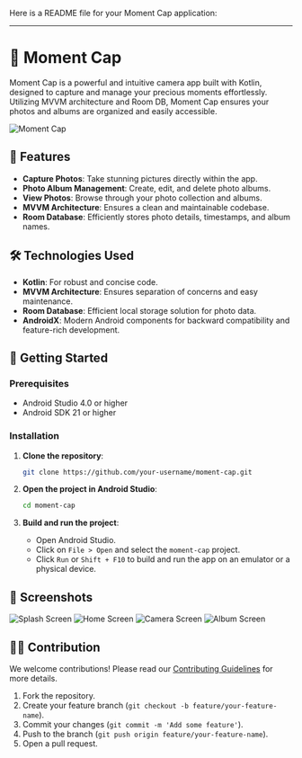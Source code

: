 Here is a README file for your Moment Cap application:

---

# 📸 Moment Cap

Moment Cap is a powerful and intuitive camera app built with Kotlin, designed to capture and manage your precious moments effortlessly. Utilizing MVVM architecture and Room DB, Moment Cap ensures your photos and albums are organized and easily accessible.

![Moment Cap](link-to-your-app-image)

## 📱 Features

- **Capture Photos**: Take stunning pictures directly within the app.
- **Photo Album Management**: Create, edit, and delete photo albums.
- **View Photos**: Browse through your photo collection and albums.
- **MVVM Architecture**: Ensures a clean and maintainable codebase.
- **Room Database**: Efficiently stores photo details, timestamps, and album names.

## 🛠️ Technologies Used

- **Kotlin**: For robust and concise code.
- **MVVM Architecture**: Ensures separation of concerns and easy maintenance.
- **Room Database**: Efficient local storage solution for photo data.
- **AndroidX**: Modern Android components for backward compatibility and feature-rich development.

## 🚀 Getting Started

### Prerequisites

- Android Studio 4.0 or higher
- Android SDK 21 or higher

### Installation

1. **Clone the repository**:
    ```sh
    git clone https://github.com/your-username/moment-cap.git
    ```

2. **Open the project in Android Studio**:
    ```sh
    cd moment-cap
    ```

3. **Build and run the project**:
    - Open Android Studio.
    - Click on `File > Open` and select the `moment-cap` project.
    - Click `Run` or `Shift + F10` to build and run the app on an emulator or a physical device.

## 📸 Screenshots

![Splash Screen](link-to-your-splash-screen-image)
![Home Screen](link-to-your-home-screen-image)
![Camera Screen](link-to-your-camera-screen-image)
![Album Screen](link-to-your-album-screen-image)

## 🧑‍💻 Contribution

We welcome contributions! Please read our [Contributing Guidelines](link-to-contributing-guidelines) for more details.

1. Fork the repository.
2. Create your feature branch (`git checkout -b feature/your-feature-name`).
3. Commit your changes (`git commit -m 'Add some feature'`).
4. Push to the branch (`git push origin feature/your-feature-name`).
5. Open a pull request.



